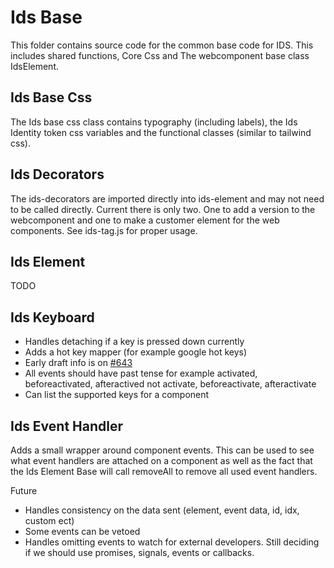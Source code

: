 # Ids Base

This folder contains source code for the common base code for IDS. This includes shared functions, Core Css and The webcomponent base class IdsElement.

## Ids Base Css

The Ids base css class contains typography (including labels), the Ids Identity token css variables and the functional classes (similar to tailwind css).

## Ids Decorators

The ids-decorators are imported directly into ids-element and may not need to be called directly. Current there is only two. One to add a version to the webcomponent and one to make a customer element for the web components. See ids-tag.js for proper usage.

## Ids Element

TODO

## Ids Keyboard

- Handles detaching if a key is pressed down currently
- Adds a hot key mapper (for example google hot keys)
- Early draft info is on [#643](https://github.com/infor-design/enterprise/issues/643)
- All events should have past tense for example activated, beforeactivated, afteractived not activate, beforeactivate, afteractivate
- Can list the supported keys for a component

## Ids Event Handler

Adds a small wrapper around component events. This can be used to see what event handlers are attached on a component as well as the fact that the Ids Element Base will call removeAll to remove all used event handlers.

Future
- Handles consistency on the data sent (element, event data, id, idx, custom ect)
- Some events can be vetoed
- Handles omitting events to watch for external developers. Still deciding if we should use promises, signals, events or callbacks.
